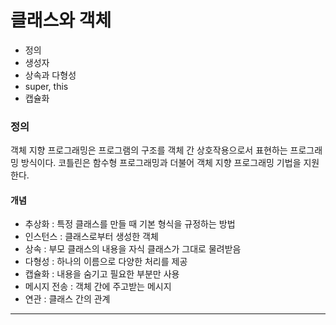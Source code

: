 # 클래스와 객체

- 정의
- 생성자
- 상속과 다형성
- super, this
- 캡슐화

### 정의

객체 지향 프로그래밍은 프로그램의 구조를 객체 간 상호작용으로서 표현하는 프로그래밍 방식이다. 코틀린은 함수형 프로그래밍과 더불어 객체 지향 프로그래밍 기법을 지원한다.

#### 개념

- 추상화 : 특정 클래스를 만들 때 기본 형식을 규정하는 방법
- 인스턴스 : 클래스로부터 생성한 객체
- 상속 : 부모 클래스의 내용을 자식 클래스가 그대로 물려받음
- 다형성 : 하나의 이름으로 다양한 처리를 제공
- 캡슐화 : 내용을 숨기고 필요한 부분만 사용
- 메시지 전송 : 객체 간에 주고받는 메시지
- 연관 : 클래스 간의 관계

---
